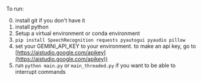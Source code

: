 To run:

0. install git if you don't have it
1. install python
2. Setup a virtual environment or conda environment
3. `pip install SpeechRecognition requests pyautogui pyaudio pillow`
4. set your GEMINI_API_KEY to your environment. to make an api key, go to [https://aistudio.google.com/apikey](https://aistudio.google.com/apikey))
5. run  `python main.py` or `main_threaded.py` if you want to be able to interrupt commands
